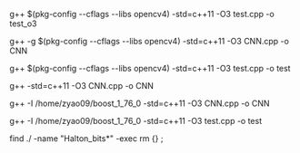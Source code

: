 g++ $(pkg-config --cflags --libs opencv4) -std=c++11 -O3 test.cpp -o test_o3

g++ -g $(pkg-config --cflags --libs opencv4) -std=c++11 -O3 CNN.cpp -o CNN

g++ $(pkg-config --cflags --libs opencv4) -std=c++11 -O3 test.cpp -o test

g++ -std=c++11 -O3 CNN.cpp -o CNN

g++ -I /home/zyao09/boost_1_76_0 -std=c++11 -O3 CNN.cpp -o CNN

g++ -I /home/zyao09/boost_1_76_0 -std=c++11 -O3 test.cpp -o test

find ./ -name "Halton_bits*" -exec rm {} \;
